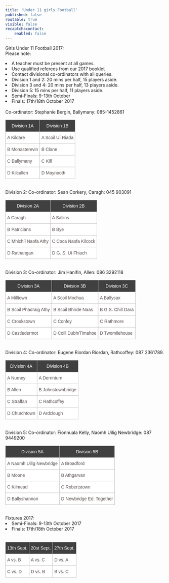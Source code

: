 ```yaml
---
title: 'Under 11 girls Football'
published: false
routable: true
visible: false
recaptchacontact:
    enabled: false
---
```


Girls Under 11 Football 2017:
<br>
Please note:
<li>A teacher must be present at all games.</li>
<li>Use qualified referees from our 2017 booklet</li>
<li>Contact divisional co-ordinators with all queries.</li>
<li>Division 1 and 2: 20 mins per half, 15 players aside.</li>
<li>Division 3 and 4: 20 mins per half, 13 players aside.</li>
<li>Division 5: 15 mins per half, 11 players aside.</li>
<li>Semi-Finals: 9-13th October</li>
<li>Finals: 17th/18th October 2017</li>
<br>
Co-ordinator: Stephanie Bergin, Ballymany: 085-1452861
<style type="text/css">
.tg {border-collapse:collapse;border-spacing:0;border-color:#bbb;}
.tg td{font-family:Arial, sans-serif;font-size:14px;padding:10px 5px;border-style:solid;border-width:1px;overflow:hidden;word-break:normal;border-color:#bbb;color:#594F4F;background-color:#ffffff;}
.tg th{font-family:Arial, sans-serif;font-size:14px;font-weight:normal;padding:10px 5px;border-style:solid;border-width:1px;overflow:hidden;word-break:normal;border-color:#bbb;color:#ffffff
;background-color:#404040;}
.tg .tg-s6z2{text-align:center}
</style>
<table class="tg">
<tr>
<th class="tg-031e">Division 1A</th>
<th class="tg-031e">Division 1B</th>
</tr>
<tr>
<td class="tg-031e">A Kildare</td>
<td class="tg-031e">A Scoil Uí Riada</td>
</tr>
<tr>
<td class="tg-031e">B Monasterevin</td>
<td class="tg-031e">B Clane</td>
</tr>
<tr>
<td class="tg-031e">C Ballymany</td>
<td class="tg-031e">C Kill</td>
</tr>
<tr>
<td class="tg-031e">D Kilcullen</td>
<td class="tg-031e">D Maynooth</td>
</tr>
</table>
<br>
Division 2: Co-ordinator: Sean Corkery, Caragh: 045 903091
<table class="tg">
<tr>
<th class="tg-031e">Division 2A</th>
<th class="tg-031e">Division 2B</th>
</tr>
<tr>
<td class="tg-031e">A Caragh</td>
<td class="tg-031e">A Sallins</td>
</tr>
<tr>
<td class="tg-031e">B Patricians</td>
<td class="tg-031e">B Bye</td>
</tr>
<tr>
<td class="tg-031e">C Mhichíl Naofa Athy</td>
<td class="tg-031e">C Coca Naofa Kilcock</td>
</tr>
<tr>
<td class="tg-031e">D Rathangan</td>
<td class="tg-031e">D G. S. Uí Fhiach</td>
</tr>
</table>
<br>
Division 3: Co-ordinator: Jim Hanifin, Allen: 086 3292118
<table class="tg">
<tr>
<th class="tg-031e">Division 3A</th>
<th class="tg-031e">Division 3B</th>
<th class="tg-031e">Division 3C</th>
</tr>
<tr>
<td class="tg-031e">A Milltown</td>
<td class="tg-031e">A Scoil Mochua</td>
<td class="tg-031e">A Ballysax</td>
</tr>
<tr>
<td class="tg-031e">B Scoil Phádraig Athy</td>
<td class="tg-031e">B Scoil Bhríde Naas</td>
<td class="tg-031e">B G.S. Chill Dara</td>
</tr>
<tr>
<td class="tg-031e">C Crookstown</td>
<td class="tg-031e">C Confey</td>
<td class="tg-031e">C Rathmore</td>
</tr>
<tr>
<td class="tg-031e">D Castledermot</td>
<td class="tg-031e">D Coill Dubh/Timahoe</td>
<td class="tg-031e">D Twomilehouse</td>
</tr>
</table>
<br>
Division 4: Co-ordinator: Eugene Riordan Riordan, Rathcoffey: 087 2361789.
<table class="tg">
<tr>
<th class="tg-031e">Division 4A</th>
<th class="tg-031e">Division 4B</th>
</tr>
<tr>
<td class="tg-031e">A Nurney</td>
<td class="tg-031e">A Derrinturn</td>
</tr>
<tr>
<td class="tg-031e">B Allen</td>
<td class="tg-031e">B Johnstownbridge</td>
</tr>
<tr>
<td class="tg-031e">C Straffan</td>
<td class="tg-031e">C Rathcoffey</td>
</tr>
<tr>
<td class="tg-031e">D Churchtown</td>
<td class="tg-031e">D Ardclough</td>
</tr>
</table>
<br>
Division 5: Co-ordinator: Fionnuala Kelly, Naomh Uilig Newbridge: 087 9449200
<table class="tg">
<tr>
<th class="tg-031e">Division 5A</th>
<th class="tg-031e">Division 5B</th>
</tr>
<tr>
<td class="tg-031e">A Naomh Uilig Newbridge</td>
<td class="tg-031e">A Broadford</td>
</tr>
<tr>
<td class="tg-031e">B Moone</td>
<td class="tg-031e">B Athgarvan</td>
</tr>
<tr>
<td class="tg-031e">C Kilmead</td>
<td class="tg-031e">C Robertstown</td>
</tr>
<tr>
<td class="tg-031e">D Ballyshannon</td>
<td class="tg-031e">D Newbridge Ed. Together</td>
</tr>
</table>
<br>
Fixtures 2017:
<br>
<li>Semi-Finals: 9-13th October 2017</li>
<li>Finals: 17th/18th October 2017</li>
<br>
<table class="tg">
<tr>
<th class="tg-031e">13th Sept.</th>
<th class="tg-031e">20st Sept.</th>
<th class="tg-031e">27th Sept.</th>
</tr>
<tr>
<td class="tg-031e">A vs. B</td>
<td class="tg-031e">A vs. C</td>
<td class="tg-031e">D vs. A</td>
</tr>
<tr>
<td class="tg-031e">C vs. D</td>
<td class="tg-031e">D vs. B</td>
<td class="tg-031e">B vs. C</td>
</tr>
</table>
</html>